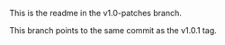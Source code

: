 This is the readme in the v1.0-patches branch.

This branch points to the same commit as the v1.0.1 tag.

